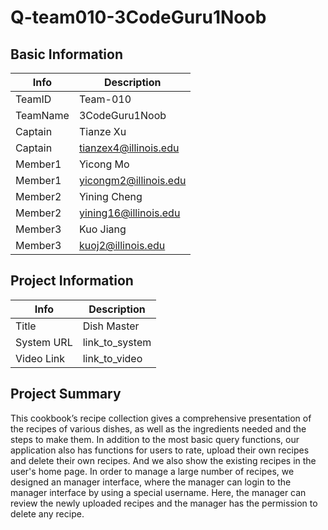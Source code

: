 # Q-team010-3CodeGuru1Noob

## Basic Information

|   Info      |        Description     |
| ----------- | ---------------------- |
| TeamID      |        Team-010        |
| TeamName    |     3CodeGuru1Noob     |
| Captain     |        Tianze Xu       |
| Captain     |  tianzex4@illinois.edu |
| Member1     |        Yicong Mo       |
| Member1     |  yicongm2@illinois.edu |
| Member2     |       Yining Cheng     |
| Member2     |  yining16@illinois.edu |
| Member3     |        Kuo Jiang       |
| Member3     |    kuoj2@illinois.edu   |

## Project Information

|   Info      |        Description     |
| ----------- | ---------------------- |
|  Title      |       Dish Master     |
| System URL  |      link_to_system    |
| Video Link  |      link_to_video     |

## Project Summary

This cookbook’s recipe collection gives a comprehensive presentation of the recipes of various dishes, as well as the ingredients needed and the steps to make them. In addition to the most basic query functions, our application also has functions for users to rate, upload their own recipes and delete their own recipes. And we also show the existing recipes in the user's home page. In order to manage a large number of recipes, we designed an manager interface, where the manager can login to the manager interface by using a special username. Here, the manager can review the newly uploaded recipes and the manager has the permission to delete any recipe.
